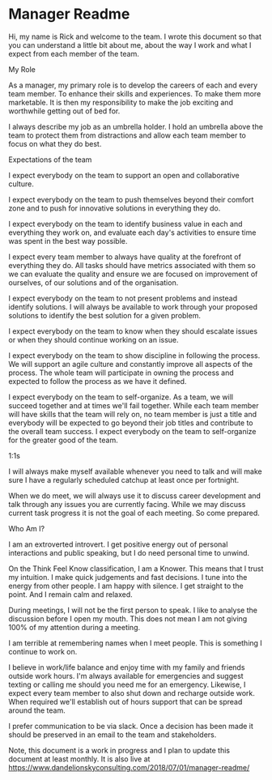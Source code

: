 # Manager Readme
Hi, my name is Rick and welcome to the team. I wrote this document so that you can understand a little bit about me, about the way I work and what I expect from each member of the team.


My Role

As a manager, my primary role is to develop the careers of each and every team member. To enhance their skills and experiences. To make them more marketable. It is then my responsibility to make the job exciting and worthwhile getting out of bed for.

I always describe my job as an umbrella holder. I hold an umbrella above the team to protect them from distractions and allow each team member to focus on what they do best.


Expectations of the team

I expect everybody on the team to support an open and collaborative culture.

I expect everybody on the team to push themselves beyond their comfort zone and to push for innovative solutions in everything they do.

I expect everybody on the team to identify business value in each and everything they work on, and evaluate each day's activities to ensure time was spent in the best way possible.

I expect every team member to always have quality at the forefront of everything they do. All tasks should have metrics associated with them so we can evaluate the quality and ensure we are focused on improvement of ourselves, of our solutions and of the organisation.

I expect everybody on the team to not present problems and instead identify solutions. I will always be available to work through your proposed solutions to identify the best solution for a given problem.

I expect everybody on the team to know when they should escalate issues or when they should continue working on an issue.

I expect everybody on the team to show discipline in following the process. We will support an agile culture and constantly improve all aspects of the process. The whole team will participate in owning the process and expected to follow the process as we have it defined.

I expect everybody on the team to self-organize. As a team, we will succeed together and at times we'll fail together. While each team member will have skills that the team will rely on, no team member is just a title and everybody will be expected to go beyond their job titles and contribute to the overall team success. I expect everybody on the team to self-organize for the greater good of the team.


1:1s

I will always make myself available whenever you need to talk and will make sure I have a regularly scheduled catchup at least once per fortnight.

When we do meet, we will always use it to discuss career development and talk through any issues you are currently facing. While we may discuss current task progress it is not the goal of each meeting. So come prepared.


Who Am I?

I am an extroverted introvert. I get positive energy out of personal interactions and public speaking, but I do need personal time to unwind.

On the Think Feel Know classification, I am a Knower. This means that I trust my intuition. I make quick judgements and fast decisions. I tune into the energy from other people. I am happy with silence. I get straight to the point. And I remain calm and relaxed.

During meetings, I will not be the first person to speak. I like to analyse the discussion before I open my mouth. This does not mean I am not giving 100% of my attention during a meeting.

I am terrible at remembering names when I meet people. This is something I continue to work on.

I believe in work/life balance and enjoy time with my family and friends outside work hours. I'm always available for emergencies and suggest texting or calling me should you need me for an emergency. Likewise, I expect every team member to also shut down and recharge outside work. When required we'll establish out of hours support that can be spread around the team.

I prefer communication to be via slack. Once a decision has been made it should be preserved in an email to the team and stakeholders.

Note, this document is a work in progress and I plan to update this document at least monthly.
It is also live at https://www.dandelionskyconsulting.com/2018/07/01/manager-readme/
